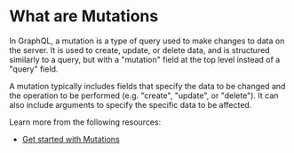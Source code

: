 # What are Mutations

In GraphQL, a mutation is a type of query used to make changes to data on the server. It is used to create, update, or delete data, and is structured similarly to a query, but with a "mutation" field at the top level instead of a "query" field.

A mutation typically includes fields that specify the data to be changed and the operation to be performed (e.g. "create", "update", or "delete"). It can also include arguments to specify the specific data to be affected.

Learn more from the following resources:

- [Get started with Mutations](https://graphql.org/learn/queries/#mutations)